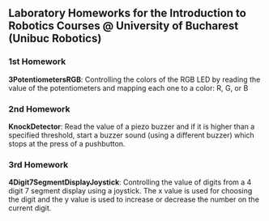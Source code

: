 ## Laboratory Homeworks for the Introduction to Robotics Courses @ University of Bucharest (Unibuc Robotics)

### 1st Homework
**3PotentiometersRGB**: Controlling the colors of the RGB LED by reading the value of the potentiometers and mapping each one to a color: R, G, or B

### 2nd Homework
**KnockDetector**: Read the value of a piezo buzzer and if it is higher than a specified threshold, start a buzzer sound (using a different buzzer) which stops at the press of a pushbutton.

### 3rd Homework
**4Digit7SegmentDisplayJoystick**: Controlling the value of digits from a 4 digit 7 segment display using a joystick. The x value is used for choosing the digit and the y value is used to increase or decrease the number on the current digit.
